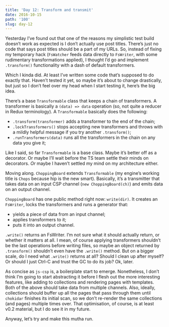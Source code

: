 ```yaml
---
title: 'Day 12: Transform and transmit'
date: 2016-10-15
path: '100'
slug: day-12
---
```


Yesterday I’ve found out that one of the reasons my simplistic test build doesn’t work as expected is I don’t actually use post titles. There’s just no code that says post titles should be a part of my URLs. So, instead of fixing my temporary hack (`FsWatcher` feeds data directly to `FsWriter`, with some rudimentary transformations applied), I thought I’d go and implement `.transform()` functionality with a dash of default transformers.
 
 Which I kinda did. At least I’ve written some code that’s supposed to do exactly that. Haven’t tested it yet, so maybe it’s about to change drastically, but just so I don’t feel over my head when I start testing it, here’s the big idea.
 
 There’s a base `Transformable` class that keeps a chain of transformers. A transformer is basically a `(data) => data` operation (so, not quite a reducer in Redux terminology). A `Transformable` basically does the following:
  
  - `.transform(transformer)` adds a transformer to the end of the chain;
  - `.lockTransformers()` stops accepting new transformers and throws with a mildly helpful message if you try another `.transform()`;
  - `.runTransformers(data)` runs all the transformers in the chain on any data you give it;
  
  Like I said, so far `Transformable` is a base class. Maybe it’s better off as a decorator. Or maybe I’ll wait before the TS team settle their minds on decorators. _Or_ maybe I haven’t settled my mind on my architecture either.
  
  Moving along. `ChoppingBoard` extends `Transformable` (my engine’s working title is `Chops` because hip is the new smart). Basically, it’s a transmitter that takes data on an input CSP channel (`new ChoppingBoard(ch)`) and emits data on an output channel.
  
  `ChoppingBoard` has one public method right now: `write(dir)`. It creates an `FsWriter`, locks the transformers and runs a generator that:
  
  - yields a piece of data from an input channel;
  - applies transformers to it;
  - puts it into an output channel.
  
  `.write()` returns an FsWriter. I’m not sure what it should actually return, or whether it matters at all. I mean, of course applying transformers shouldn’t be the last operations before writing files, so maybe an object returned by `.transform()` shouldn’t even have the `.write()` method. But on a bigger scale, do I need what `.write()` returns at all? Should I clean up after myself? Or should I just Ctrl-C and trust the GC to do its job? Ok, later. 
  
  As concise as `js-csp` is, a boilerplate start to emerge. Nonetheless, I don’t think I’m going to start abstracting it before I flesh out the more interesting features, like adding to collections and rendering pages with templates. Both of the above should take data from multiple channels. Also, ideally, collections should buffer up all the pages that pass through them until `chokidar` finishes its initial scan, so we don’t re-render the same collections (and pages) multiple times over. That optimisation, of course, is at least v0.2 material, but I do see it in my future.
 
 Anyway, let’s try and make this mutha run.
